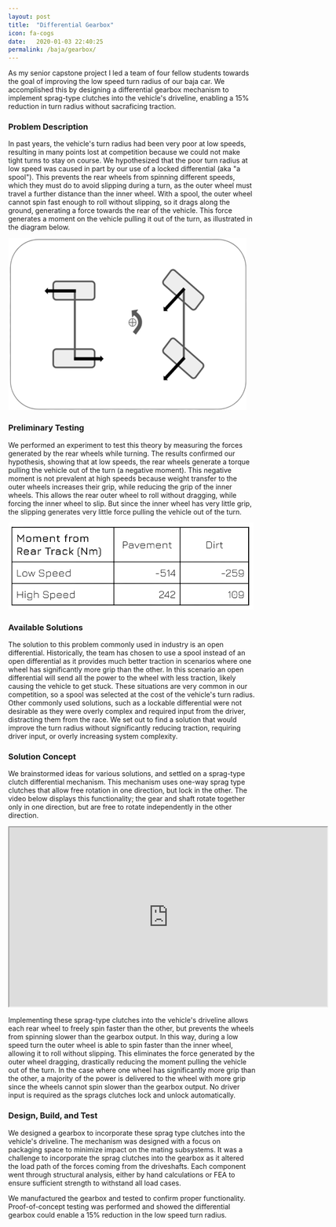 ```yaml
---
layout: post
title:  "Differential Gearbox"
icon: fa-cogs
date:   2020-01-03 22:40:25
permalink: /baja/gearbox/
---
```

As my senior capstone project I led a team of four fellow students towards the goal of improving the low speed turn radius of our baja car. We accomplished this by designing a differential gearbox mechanism to implement sprag-type clutches into the vehicle's driveline, enabling a 15% reduction in turn radius without sacraficing traction.

### Problem Description
In past years, the vehicle's turn radius had been very poor at low speeds, resulting in many points lost at competition because we could not make tight turns to stay on course. We hypothesized that the poor turn radius at low speed was caused in part by our use of a locked differential (aka "a spool"). This prevents the rear wheels from spinning different speeds, which they must do to avoid slipping during a turn, as the outer wheel must travel a further distance than the inner wheel. With a spool, the outer wheel cannot spin fast enough to roll without slipping, so it drags along the ground, generating a force towards the rear of the vehicle. This force generates a moment on the vehicle pulling it out of the turn, as illustrated in the diagram below.

<img src="/assets/images/diff-diagram.png" alt="Diagram of Wheel Torques">

### Preliminary Testing 
We performed an experiment to test this theory by measuring the forces generated by the rear wheels while turning. The results confirmed our hypothesis, showing that at low speeds, the rear wheels generate a torque pulling the vehicle out of the turn (a negative moment). This negative moment is not prevalent at high speeds because weight transfer to the outer wheels increases their grip, while reducing the grip of the inner wheels. This allows the rear outer wheel to roll without dragging, while forcing the inner wheel to slip. But since the inner wheel has very little grip, the slipping generates very little force pulling the vehicle out of the turn. 

<img src="/assets/images/diff-chart.png" alt="Diagram of Wheel Torques">

### Available Solutions
The solution to this problem commonly used in industry is an open differential. Historically, the team has chosen to use a spool instead of an open differential as it provides much better traction in scenarios where one wheel has significantly more grip than the other. In this scenario an open differential will send all the power to the wheel with less traction, likely causing the vehicle to get stuck. These situations are very common in our competition, so a spool was selected at the cost of the vehicle's turn radius. Other commonly used solutions, such as a lockable differential were not desirable as they were overly complex and required input from the driver, distracting them from the race. We set out to find a solution that would improve the turn radius without significantly reducing traction, requiring driver input, or overly increasing system complexity. 

### Solution Concept
We brainstormed ideas for various solutions, and settled on a sprag-type clutch differential mechanism. This mechanism uses one-way sprag type clutches that allow free rotation in one direction, but lock in the other. The video below displays this functionality; the gear and shaft rotate together only in one direction, but are free to rotate independently in the other direction.

<iframe width="648" height="365" src="https://www.youtube.com/embed/ly_ICVhSHnM"> </iframe>   

Implementing these sprag-type clutches into the vehicle's driveline allows each rear wheel to freely spin faster than the other, but prevents the wheels from spinning slower than the gearbox output. In this way, during a low speed turn the outer wheel is able to spin faster than the inner wheel, allowing it to roll without slipping. This eliminates the force generated by the outer wheel dragging, drastically reducing the moment pulling the vehicle out of the turn. In the case where one wheel has significantly more grip than the other, a majority of the power is delivered to the wheel with more grip since the wheels cannot spin slower than the gearbox output. No driver input is required as the sprags clutches lock and unlock automatically. 

### Design, Build, and Test 
We designed a gearbox to incorporate these sprag type clutches into the vehicle's driveline. The mechanism was designed with a focus on packaging space to minimize impact on the mating subsystems. It was a challenge to incorporate the sprag clutches into the gearbox as it altered the load path of the forces coming from the driveshafts. Each component went through structural analysis, either by hand calculations or FEA to ensure sufficient strength to withstand all load cases.

We manufactured the gearbox and tested to confirm proper functionality. Proof-of-concept testing was performed and showed the differential gearbox could enable a 15% reduction in the low speed turn radius. 
